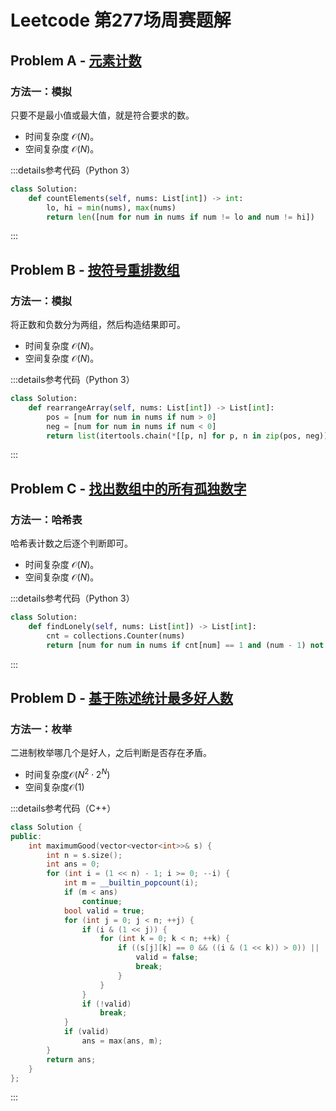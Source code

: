 # Leetcode 第277场周赛题解

## Problem A - [元素计数](https://leetcode.cn/problems/count-elements-with-strictly-smaller-and-greater-elements/)

### 方法一：模拟

只要不是最小值或最大值，就是符合要求的数。

- 时间复杂度 $\mathcal{O}(N)$。
- 空间复杂度 $\mathcal{O}(N)$。

:::details参考代码（Python 3）

```python
class Solution:
    def countElements(self, nums: List[int]) -> int:
        lo, hi = min(nums), max(nums)
        return len([num for num in nums if num != lo and num != hi])
```

:::

## Problem B - [按符号重排数组](https://leetcode.cn/problems/rearrange-array-elements-by-sign/)

### 方法一：模拟

将正数和负数分为两组，然后构造结果即可。

- 时间复杂度 $\mathcal{O}(N)$。
- 空间复杂度 $\mathcal{O}(N)$。

:::details参考代码（Python 3）

```python
class Solution:
    def rearrangeArray(self, nums: List[int]) -> List[int]:
        pos = [num for num in nums if num > 0]
        neg = [num for num in nums if num < 0]
        return list(itertools.chain(*[[p, n] for p, n in zip(pos, neg)]))
```

:::

## Problem C - [找出数组中的所有孤独数字](https://leetcode.cn/problems/find-all-lonely-numbers-in-the-array/)

### 方法一：哈希表

哈希表计数之后逐个判断即可。

- 时间复杂度 $\mathcal{O}(N)$。
- 空间复杂度 $\mathcal{O}(N)$。

:::details参考代码（Python 3）

```python
class Solution:
    def findLonely(self, nums: List[int]) -> List[int]:
        cnt = collections.Counter(nums)
        return [num for num in nums if cnt[num] == 1 and (num - 1) not in cnt and (num + 1) not in cnt]
```

:::

## Problem D - [基于陈述统计最多好人数](https://leetcode.cn/problems/maximum-good-people-based-on-statements/)

### 方法一：枚举

二进制枚举哪几个是好人，之后判断是否存在矛盾。

- 时间复杂度$\mathcal{O}(N^2\cdot2^N)$
- 空间复杂度$\mathcal{O}(1)$

:::details参考代码（C++）

```cpp
class Solution {
public:
    int maximumGood(vector<vector<int>>& s) {
        int n = s.size();
        int ans = 0;
        for (int i = (1 << n) - 1; i >= 0; --i) {
            int m = __builtin_popcount(i);
            if (m < ans)
                continue;
            bool valid = true;
            for (int j = 0; j < n; ++j) {
                if (i & (1 << j)) {
                    for (int k = 0; k < n; ++k) {
                        if ((s[j][k] == 0 && ((i & (1 << k)) > 0)) || (s[j][k] == 1 && ((i & (1 << k)) == 0))) {
                            valid = false;
                            break;
                        }
                    }
                }
                if (!valid)
                    break;
            }
            if (valid)
                ans = max(ans, m);
        }
        return ans;
    }
};
```

:::
